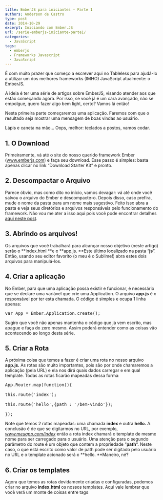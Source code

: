 ```yaml
---
title: EmberJS para iniciantes – Parte 1
authors: Anderson de Castro
type: post
date: 2014-10-29
excerpt: Iniciando com Ember.JS
url: /serie-emberjs-iniciante-parte1/
categories:
  - JavaScript
tags:
  - emberjs
  - Frameworks Javascript
  - JavaScript
---
```

É com muito prazer que começo a escrever aqui no Tableless para ajudá-lo a utilizar um dos melhores frameworks (IMHO) JavaScript atualmente: o EmberJS.

A ideia é ter uma série de artigos sobre EmberJS, visando atender aos que estão começando agora. Por isso, se você já é um cara avançado, não se empolgue, quero fazer algo bem light, certo? Vamos lá então!

Nesta primeira parte começaremos uma aplicação. Faremos com que o resultado seja mostrar uma mensagem de boas vindas ao usuário.

Lápis e caneta na mão&#8230; Oops, melhor: teclados a postos, vamos codar.

## 1. O Download

Primeiramente, vá até o site do nosso querido framework Ember (www.emberjs.com) e faça seu download. Esse passo é simples: basta apenas clicar no link &#8220;Download Starter Kit&#8221; e pronto.

## 2. Descompactar o Arquivo

Parece óbvio, mas como dito no início, vamos devagar: vá até onde você salvou o arquivo do Ember e descompacte-o. Depois disso, caso prefira, mude o nome da pasta para um nome mais sugestivo. Feito isso abra a pasta e veja seus diretórios e arquivos responsáveis pelo funcionamento do framework. Não vou me ater a isso aqui pois você pode encontrar detalhes <a title="Ember JS ... Do Zero!" href="http://emberjs.com.br/blog/?p=14" target="_blank">aqui neste post</a>.

## 3. Abrindo os arquivos!

Os arquivos que você trabalhará para alcançar nosso objetivo (neste artigo) serão o **index.html **e o **app.js. **Este último localizado na pasta &#8220;**js**&#8220;. Então, usando seu editor favorito (o meu é o Sublime!) abra estes dois arquivos para manipulá-los.

## 4. Criar a aplicação

No Ember, para que uma aplicação possa existir e funcionar, é necessário que se declare uma variável que crie uma Application. O arquivo **app.js** é o responsável por ter esta chamada. O código é simples e ocupa 1 linha apenas:

<pre class="lang-javascript">var App = Ember.Application.create();</pre>

Sugiro que você não apenas mantenha o código que já vem escrito, mas apague e faça do zero mesmo. Assim poderá entender como as coisas vão acontecendo ao longo desta série.

## 5. Criar a Rota 

A próxima coisa que temos a fazer é criar uma rota no nosso arquivo **app.js.** As rotas são muito importantes, pois são por onde chamaremos a aplicação (pela URL) e ela nos dirá quais dados carregar e em qual template. Todas as rotas ficarão mapeadas dessa forma:

<pre class="lang-javascript">App.Router.map(function(){

this.route('index');

this.route('hello',{path : '/bem-vindo'});

});
</pre>

Note que temos 2 rotas mapeadas: uma chamada **index** e outra **hello.** A conclusão é de que se digitarmos no URL, por exemplo, _www.meuapp.com/index_ então a rota index chamará o template de mesmo nome para ser carregado para o usuário. Uma atenção para o segundo parâmetro do route é um objeto que contem a propriedade &#8220;**path**&#8220;. Neste caso, o que está escrito como valor de path pode ser digitado pelo usuário no URL e o template acionado será o **hello. **Maneiro, né?

## 6. Criar os templates

Agora que temos as rotas devidamente criadas e configuradas, podemos criar no arquivo **index.html** os nossos templates. Aqui vale lembrar que você verá um monte de coisas entre tags <script>, certo? Pois bem. O Ember utiliza como engine de template padrão o <a title="Handlebars" href="http://handlebarsjs.com" target="_blank">Handlebars</a>, e então essas tags são necessárias para que tudo rode nos conformes!

Pode apagar tudo (ou quase tudo). Tenha atenção na chamada dos scripts, pois há uma ordem devido as suas dependências. Jquery vem primeiro, depois Handlebars e por fim o EmberJS. Daí sim, você pode chamar seu app.js (aquele que estava mexendo até agorinha, não esqueceu né?!).

Para criar um novo template é simples, veja:

<pre class="lang-html">&lt;script type="<strong>text/x-handlebars</strong>" id="<strong>nomedotemplate</strong>"&gt;

// aqui o conteúdo do meu template!

&lt;/script&gt;
</pre>

Como queremos o template **hello**, basta colocar o nome dele ali na propriedade **id **da tag script, certo? E mais uma coisa, note que o atributo **type** não é _text/script,_ mas sim **text/x-handlebars, **por causa da engine que estamos usando.

Adicione algum conteúdo dentro do template, como por exemplo o tão clichê &#8220;Olá Mundo!&#8221;, para que seja visto na tela.

## 7. Testando&#8230;

Bem, por fim criamos os 2 templates que queríamos e a aplicação já pode ser vista, no navegador!

Sua URL será algo parecido com isso: **http://localdasuaaplicacao/#bem-vindo** e **http://localdasuaaplicacao/#index**

Missão cumprida por aqui, bons estudos e até o próximo!